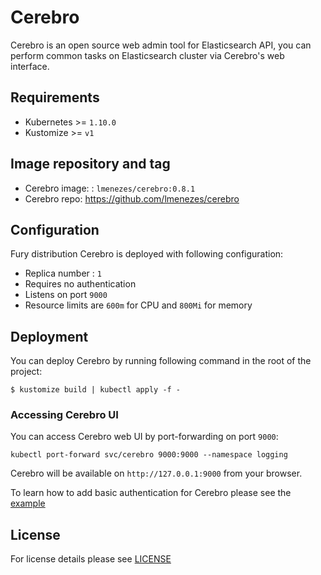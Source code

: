 # Cerebro

Cerebro is an open source web admin tool for Elasticsearch API, you can perform common tasks on Elasticsearch cluster via Cerebro's web interface. 

## Requirements

- Kubernetes >= `1.10.0`
- Kustomize >= `v1`

## Image repository and tag

* Cerebro image: : `lmenezes/cerebro:0.8.1`
* Cerebro repo: https://github.com/lmenezes/cerebro

## Configuration

Fury distribution Cerebro is deployed with following configuration:

- Replica number : `1`
- Requires no authentication
- Listens on port `9000`
- Resource limits are `600m` for CPU and `800Mi` for memory

## Deployment

You can deploy Cerebro by running following command in the root of the project:

`$ kustomize build | kubectl apply -f -`

### Accessing Cerebro UI

You can access Cerebro web UI by port-forwarding on port `9000`:

`kubectl port-forward svc/cerebro 9000:9000 --namespace logging`

Cerebro will be available on `http://127.0.0.1:9000` from your browser.

To learn how to add basic authentication for Cerebro please see the [example](https://github.com/sighup-io/fury-kubernetes-logging/tree/master/examples/cerebro-deployment)

## License

For license details please see [LICENSE](https://sighup.io/fury/license) 
